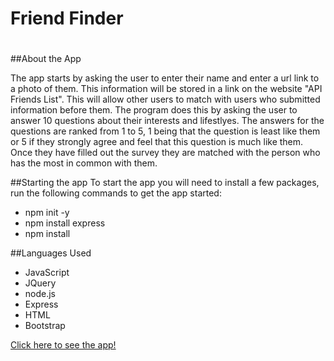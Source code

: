 # Friend Finder

#
##About the App

The app starts by asking the user to enter their name and enter a url link to a photo of them. This information will be stored in a link on the website "API Friends List". This will allow other users to match with users who submitted information before them. The program does this by asking the user to answer 10 questions about their interests and lifestlyes. The answers for the questions are ranked from 1 to 5, 1 being that the question is least like them or 5 if they strongly agree and feel that this question is much like them. Once they have filled out the survey they are matched with the person who has the most in common with them. 

##Starting the app
To start the app you will need to install a few packages, run the following commands to get the app started:

* npm init -y
* npm install express
* npm install 

##Languages Used
* JavaScript
* JQuery
* node.js
* Express
* HTML
* Bootstrap


[Click here to see the app!](https://secret-fortress-73315.herokuapp.com/)